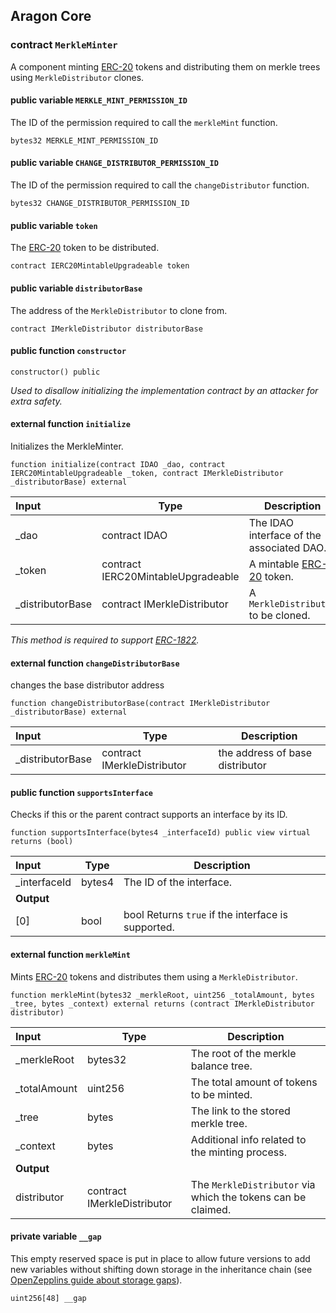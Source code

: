 ## Aragon Core

###  contract `MerkleMinter`

A component minting [ERC-20](https://eips.ethereum.org/EIPS/eip-20) tokens and distributing them on merkle trees using `MerkleDistributor` clones.

#### public variable `MERKLE_MINT_PERMISSION_ID`

The ID of the permission required to call the `merkleMint` function.

```solidity
bytes32 MERKLE_MINT_PERMISSION_ID 
```

#### public variable `CHANGE_DISTRIBUTOR_PERMISSION_ID`

The ID of the permission required to call the `changeDistributor` function.

```solidity
bytes32 CHANGE_DISTRIBUTOR_PERMISSION_ID 
```

#### public variable `token`

The [ERC-20](https://eips.ethereum.org/EIPS/eip-20) token to be distributed.

```solidity
contract IERC20MintableUpgradeable token 
```

#### public variable `distributorBase`

The address of the `MerkleDistributor` to clone from.

```solidity
contract IMerkleDistributor distributorBase 
```

#### public function `constructor`

```solidity
constructor() public 
```

*Used to disallow initializing the implementation contract by an attacker for extra safety.*

#### external function `initialize`

Initializes the MerkleMinter.

```solidity
function initialize(contract IDAO _dao, contract IERC20MintableUpgradeable _token, contract IMerkleDistributor _distributorBase) external 
```

| Input | Type | Description |
|:----- | ---- | ----------- |
| _dao | contract IDAO | The IDAO interface of the associated DAO. |
| _token | contract IERC20MintableUpgradeable | A mintable [ERC-20](https://eips.ethereum.org/EIPS/eip-20) token. |
| _distributorBase | contract IMerkleDistributor | A `MerkleDistributor` to be cloned. |

*This method is required to support [ERC-1822](https://eips.ethereum.org/EIPS/eip-1822).*

#### external function `changeDistributorBase`

changes the base distributor address

```solidity
function changeDistributorBase(contract IMerkleDistributor _distributorBase) external 
```

| Input | Type | Description |
|:----- | ---- | ----------- |
| _distributorBase | contract IMerkleDistributor | the address of base distributor |

#### public function `supportsInterface`

Checks if this or the parent contract supports an interface by its ID.

```solidity
function supportsInterface(bytes4 _interfaceId) public view virtual returns (bool) 
```

| Input | Type | Description |
|:----- | ---- | ----------- |
| _interfaceId | bytes4 | The ID of the interface. |
| **Output** | |
| [0] | bool | bool Returns `true` if the interface is supported. |

#### external function `merkleMint`

Mints [ERC-20](https://eips.ethereum.org/EIPS/eip-20) tokens and distributes them using a `MerkleDistributor`.

```solidity
function merkleMint(bytes32 _merkleRoot, uint256 _totalAmount, bytes _tree, bytes _context) external returns (contract IMerkleDistributor distributor) 
```

| Input | Type | Description |
|:----- | ---- | ----------- |
| _merkleRoot | bytes32 | The root of the merkle balance tree. |
| _totalAmount | uint256 | The total amount of tokens to be minted. |
| _tree | bytes | The link to the stored merkle tree. |
| _context | bytes | Additional info related to the minting process. |
| **Output** | |
| distributor | contract IMerkleDistributor | The `MerkleDistributor` via which the tokens can be claimed. |

#### private variable `__gap`

This empty reserved space is put in place to allow future versions to add new variables without shifting down storage in the inheritance chain (see [OpenZepplins guide about storage gaps](https://docs.openzeppelin.com/contracts/4.x/upgradeable#storage_gaps)).

```solidity
uint256[48] __gap 
```

